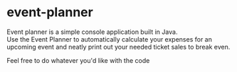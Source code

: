 # event-planner
Event planner is a simple console application built in Java.  
Use the Event Planner to automatically calculate your expenses for an upcoming event and neatly print out your needed ticket sales to break even.

Feel free to do whatever you'd like with the code
